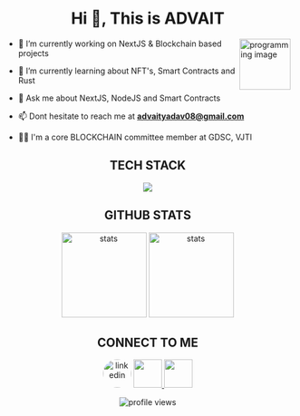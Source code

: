 <h1 align="center">Hi 👋, This is ADVAIT </h1>

<img src="https://2.bp.blogspot.com/-GrpQmuRjjII/Wq9-kNvTuPI/AAAAAAABK9o/XSlnWP5LbZksnOvHz3N9NFbQDd_Wx_4rQCLcBGAs/s800/kid_job_boy_programmer.png" alt="programming image" width="90px" align="right"/>



- 🔭 I’m currently working on NextJS & Blockchain based projects

- 🌱 I’m currently learning about NFT's, Smart Contracts and Rust

- 💬 Ask me about NextJS, NodeJS and Smart Contracts

- 📫 Dont hesitate to reach me at **advaityadav08@gmail.com**

-  👨‍💻 I'm a core BLOCKCHAIN committee member at GDSC, VJTI
</p> 





<h2 align="center">TECH STACK</h2>
<p align="center">
  <a href="https://skillicons.dev">
    <img src="https://skillicons.dev/icons?i=git,github,react,nextjs,solidity,vite,redux,vercel,express,nodejs,mongodb,androidstudio,atom,bootstrap,cpp,css,discord,django,docker,figma,firebase,gradle,html,ipfs,java,js,kotlin,opencv,postman,py,md,vscode,autocad&theme=light&perline=11" />
  </a>
</p>


<h2 align="center">GITHUB STATS</h2>

<p align="center"> 
<p align="center"> 
<img src="https://github-readme-stats.vercel.app/api?username=TIDYMOUSE&show_icons=true&theme=dracula" alt="stats" height="150px"/> 
<img src="https://github-readme-stats-r4jq.vercel.app/api/top-langs/?username=TIDYMOUSE&layout=compact&theme=dracula" alt="stats" height="150px"/>
</p>


<h2 align="center">CONNECT TO ME</h2>

<p align="center">
<a href="https://in.linkedin.com/in/advait-yadav-231154271" target="blank"><img style="border-radius: 100%" src="https://github.com/TIDYMOUSE/TIDYMOUSE/assets/82702909/b3d389bf-fc57-489c-9342-de2f73eb7124" alt="linkedin" height="50" width="50" /></a>
<a href="https://discord.com/users/709421435764080640" target="blank">
<img src="https://github.com/TIDYMOUSE/TIDYMOUSE/assets/82702909/36e6252b-e64e-44d1-be3a-76b73b4ae9c1" height="50px" width="50px" >
</a>
<a href="https://devfolio.co/@08Advait" target="blank"><img src="https://github.com/TIDYMOUSE/TIDYMOUSE/assets/82702909/a26dbc11-1496-4d6b-89dd-13c9cb797c90" width="50px" height="50px"/></a>
</p>

<div align="center">
<img src="https://visitcount.itsvg.in/api?id=TIDYMOUSE&label=Profile%20Views&color=6&pretty=true" alt="profile views"/>
</div>




